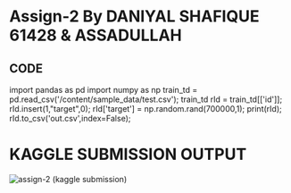 # Assign-2 By DANIYAL SHAFIQUE 61428 & ASSADULLAH

## CODE

import pandas as pd
import numpy as np
train_td = pd.read_csv('/content/sample_data/test.csv');
train_td
rId = train_td[['id']];
rId.insert(1,"target",0);
rId['target'] = np.random.rand(700000,1);
print(rId);
rId.to_csv('out.csv',index=False);

# KAGGLE SUBMISSION OUTPUT

![assign-2 (kaggle submission)](https://user-images.githubusercontent.com/43805740/168909956-67433c6e-64f6-4f48-9920-a3ed9564a3fc.PNG)
